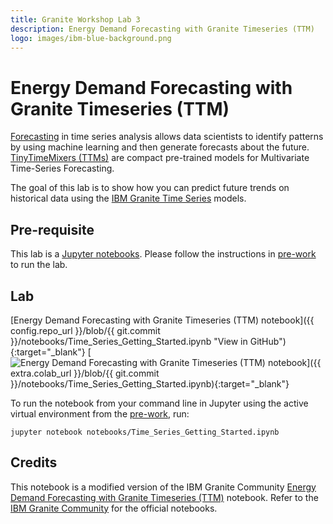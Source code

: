 ```yaml
---
title: Granite Workshop Lab 3
description: Energy Demand Forecasting with Granite Timeseries (TTM)
logo: images/ibm-blue-background.png
---
```


# Energy Demand Forecasting with Granite Timeseries (TTM)

[Forecasting](https://www.ibm.com/think/topics/forecasting) in time series analysis allows data scientists to identify patterns by using machine learning and then generate forecasts about the future. [TinyTimeMixers (TTMs)](https://arxiv.org/abs/2401.03955) are compact pre-trained models for Multivariate Time-Series Forecasting.

The goal of this lab is to show how you can predict future trends on historical data using the [IBM Granite Time Series](https://www.ibm.com/granite/docs/models/time-series/) models.

## Pre-requisite

This lab is a [Jupyter notebooks](https://jupyter.org/). Please follow the instructions in [pre-work](../pre-work/README.md) to run the lab.

## Lab

[Energy Demand Forecasting with Granite Timeseries (TTM) notebook]({{ config.repo_url }}/blob/{{ git.commit }}/notebooks/Time_Series_Getting_Started.ipynb "View in GitHub"){:target="_blank"}
[![Energy Demand Forecasting with Granite Timeseries (TTM) notebook](https://colab.research.google.com/assets/colab-badge.svg "Open In Colab")]({{ extra.colab_url }}/blob/{{ git.commit }}/notebooks/Time_Series_Getting_Started.ipynb){:target="_blank"}

To run the notebook from your command line in Jupyter using the active virtual environment from the [pre-work](../pre-work/README.md#install-jupyter), run:

```shell
jupyter notebook notebooks/Time_Series_Getting_Started.ipynb
```

## Credits

This notebook is a modified version of the IBM Granite Community [Energy Demand Forecasting with Granite Timeseries (TTM)](https://github.com/ibm-granite-community/granite-timeseries-cookbook/blob/main/recipes/Time_Series/Time_Series_Getting_Started.ipynb) notebook. Refer to the [IBM Granite Community](https://github.com/ibm-granite-community) for the official notebooks.
